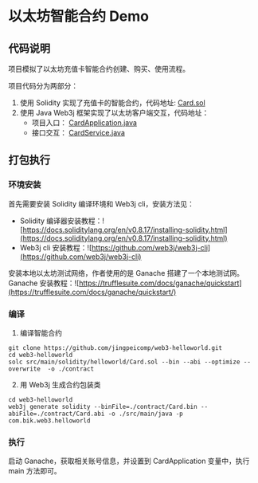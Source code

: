 # 以太坊智能合约 Demo

## 代码说明

项目模拟了以太坊充值卡智能合约创建、购买、使用流程。

项目代码分为两部分：

1. 使用 Solidity 实现了充值卡的智能合约，代码地址: [Card.sol](./src/main/solidity/helloworld/Card.sol)
2. 使用 Java Web3j 框架实现了以太坊客户端交互，代码地址：
   - 项目入口： [CardApplication.java](./src/main/java/com/bik/web3/helloworld/CardApplication.java)
   - 接口交互： [CardService.java](./src/main/java/com/bik/web3/helloworld/CardService.java)

## 打包执行

### 环境安装

首先需要安装 Solidity 编译环境和 Web3j cli，安装方法见：

- Solidity 编译器安装教程：![https://docs.soliditylang.org/en/v0.8.17/installing-solidity.html](https://docs.soliditylang.org/en/v0.8.17/installing-solidity.html)
- Web3j cli 安装教程：![https://github.com/web3j/web3j-cli](https://github.com/web3j/web3j-cli)

安装本地以太坊测试网络，作者使用的是 Ganache 搭建了一个本地测试网。Ganache 安装教程：![https://trufflesuite.com/docs/ganache/quickstart](https://trufflesuite.com/docs/ganache/quickstart/)

### 编译

1. 编译智能合约

```shell
git clone https://github.com/jingpeicomp/web3-helloworld.git
cd web3-helloworld
solc src/main/solidity/helloworld/Card.sol --bin --abi --optimize --overwrite  -o ./contract
```

2. 用 Web3j 生成合约包装类

```shell
cd web3-helloworld
web3j generate solidity --binFile=./contract/Card.bin --abiFile=./contract/Card.abi -o ./src/main/java -p com.bik.web3.helloworld
```

### 执行

启动 Ganache，获取相关账号信息，并设置到 CardApplication 变量中，执行 main 方法即可。
